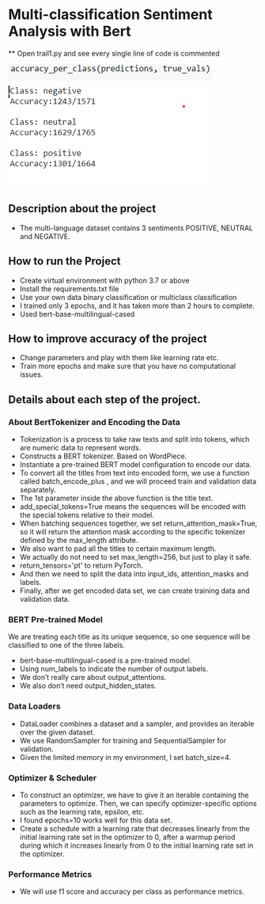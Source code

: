 # Multi-classification Sentiment Analysis with Bert



** Open trail1.py and see every single line of code is commented 

![Predictions](img.png)

## Description about the project
- The multi-language dataset contains 3 sentiments POSITIVE, NEUTRAL and NEGATIVE.



## How to run the Project
- Create virtual environment with python 3.7 or above 
- Install the requirements.txt file
- Use your own data binary classification or multiclass classification
- I trained only 3 epochs, and it has taken more than 2 hours to complete.
- Used bert-base-multilingual-cased

## How to improve accuracy of the project
- Change parameters and play with them like learning rate etc.
- Train more epochs and make sure that you have no computational issues.

## Details about each step of the project.

### About  BertTokenizer and Encoding the Data

- Tokenization is a process to take raw texts and split into tokens, which are numeric data to represent words.
- Constructs a BERT tokenizer. Based on WordPiece.
- Instantiate a pre-trained BERT model configuration to encode our data.
- To convert all the titles from text into encoded form, we use a function called batch_encode_plus , and we will proceed train and validation data separately.
- The 1st parameter inside the above function is the title text.
- add_special_tokens=True means the sequences will be encoded with the special tokens relative to their model.
- When batching sequences together, we set return_attention_mask=True, so it will return the attention mask according to the specific tokenizer defined by the max_length attribute.
- We also want to pad all the titles to certain maximum length.
- We actually do not need to set max_length=256, but just to play it safe.
- return_tensors='pt' to return PyTorch.
- And then we need to split the data into input_ids, attention_masks and labels.
- Finally, after we get encoded data set, we can create training data and validation data.


### BERT Pre-trained Model
We are treating each title as its unique sequence, so one sequence will be classified to one of the three labels.
- bert-base-multilingual-cased is a pre-trained model.
- Using num_labels to indicate the number of output labels.
- We don’t really care about output_attentions.
- We also don’t need output_hidden_states.


### Data Loaders

- DataLoader combines a dataset and a sampler, and provides an iterable over the given dataset.
- We use RandomSampler for training and SequentialSampler for validation.
- Given the limited memory in my environment, I set batch_size=4.


### Optimizer & Scheduler

- To construct an optimizer, we have to give it an iterable containing the parameters to optimize. Then, we can specify optimizer-specific options such as the learning rate, epsilon, etc.
- I found epochs=10 works well for this data set.
- Create a schedule with a learning rate that decreases linearly from the initial learning rate set in the optimizer to 0, after a warmup period during which it increases linearly from 0 to the initial learning rate set in the optimizer.


### Performance Metrics

- We will use f1 score and accuracy per class as performance metrics.



